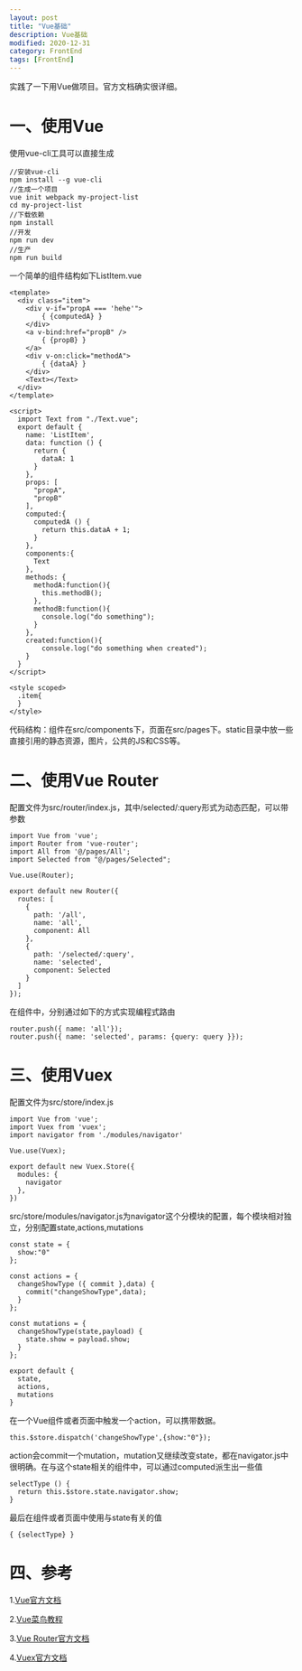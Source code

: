 ```yaml
---
layout: post
title: "Vue基础"
description: Vue基础
modified: 2020-12-31
category: FrontEnd
tags: [FrontEnd]
---
```


实践了一下用Vue做项目。官方文档确实很详细。

# 一、使用Vue

使用vue-cli工具可以直接生成

	//安装vue-cli
	npm install --g vue-cli
	//生成一个项目
	vue init webpack my-project-list
	cd my-project-list
	//下载依赖
	npm install
	//开发
	npm run dev
	//生产
	npm run build
	
一个简单的组件结构如下ListItem.vue

	<template>
	  <div class="item">
	    <div v-if="propA === 'hehe'">
            { {computedA} }
	  	</div>
	  	<a v-bind:href="propB" />
            { {propB} }
	  	</a>
	  	<div v-on:click="methodA">
	  	    { {dataA} }
	  	</div>
	  	<Text></Text>
	  </div>
	</template>

	<script>
	  import Text from "./Text.vue";
	  export default {
	    name: 'ListItem',
	    data: function () {
	      return {
	      	dataA: 1
	      }
	    },
	    props: [
	      "propA",
	      "propB"
	    ],
	    computed:{
	      computedA () {
	        return this.dataA + 1;
	      }
	    },
	    components:{
		  Text
	    },
	    methods: {
	      methodA:function(){
	      	this.methodB();
	      },
	      methodB:function(){
	      	console.log("do something");
	      }
	    },
	    created:function(){
	    	console.log("do something when created");
	    }
	  }
	</script>

	<style scoped>
	  .item{
	  }
	</style>

代码结构：组件在src/components下，页面在src/pages下。static目录中放一些直接引用的静态资源，图片，公共的JS和CSS等。

# 二、使用Vue Router

配置文件为src/router/index.js，其中/selected/:query形式为动态匹配，可以带参数

	import Vue from 'vue';
	import Router from 'vue-router';
	import All from '@/pages/All';
	import Selected from "@/pages/Selected";

	Vue.use(Router);

	export default new Router({
	  routes: [
	    {
	      path: '/all',
	      name: 'all',
	      component: All
	    },
	    {
	      path: '/selected/:query',
	      name: 'selected',
	      component: Selected
	    }
	  ]
	});
	
在组件中，分别通过如下的方式实现编程式路由

	router.push({ name: 'all'});
	router.push({ name: 'selected', params: {query: query }});

# 三、使用Vuex

配置文件为src/store/index.js

	import Vue from 'vue';
	import Vuex from 'vuex';
	import navigator from './modules/navigator'

	Vue.use(Vuex);

	export default new Vuex.Store({
	  modules: {
	    navigator
	  },
	})

src/store/modules/navigator.js为navigator这个分模块的配置，每个模块相对独立，分别配置state,actions,mutations

	const state = {
	  show:"0"
	};

	const actions = {
	  changeShowType ({ commit },data) {
	    commit("changeShowType",data);
	  }
	};

	const mutations = {
	  changeShowType(state,payload) {
	    state.show = payload.show;
	  }
	};

	export default {
	  state,
	  actions,
	  mutations
	}

在一个Vue组件或者页面中触发一个action，可以携带数据。

	this.$store.dispatch('changeShowType',{show:"0"});

action会commit一个mutation，mutation又继续改变state，都在navigator.js中很明确。在与这个state相关的组件中，可以通过computed派生出一些值

	selectType () {
	  return this.$store.state.navigator.show;
	}

最后在组件或者页面中使用与state有关的值

    { {selectType} }

# 四、参考

1.[Vue官方文档](https://cn.vuejs.org/v2/guide/index.html)

2.[Vue菜鸟教程](http://www.runoob.com/vue2/vue-tutorial.html)

3.[Vue Router官方文档](https://router.vuejs.org/zh-cn/)

4.[Vuex官方文档](https://vuex.vuejs.org/zh-cn/)